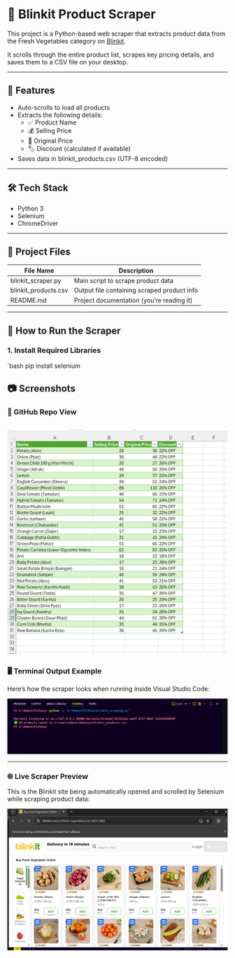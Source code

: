 # 🛒 Blinkit Product Scraper

This project is a Python-based web scraper that extracts product data from the Fresh Vegetables category on [Blinkit](https://blinkit.com).

It scrolls through the entire product list, scrapes key pricing details, and saves them to a CSV file on your desktop.

---

## 📌 Features

- Auto-scrolls to load all products
- Extracts the following details:
  - ✅ Product Name
  - 💰 Selling Price
  - 💸 Original Price
  - 🏷️ Discount (calculated if available)
- Saves data in blinkit_products.csv (UTF-8 encoded)

---

## 🛠️ Tech Stack

- Python 3
- Selenium
- ChromeDriver

---

## 📁 Project Files

| File Name              | Description                                 |
|------------------------|---------------------------------------------|
| blinkit_scraper.py     | Main script to scrape product data          |
| blinkit_products.csv   | Output file containing scraped product info |
| README.md              | Project documentation (you’re reading it)   |

---

## 🚀 How to Run the Scraper

### 1. Install Required Libraries

`bash
pip install selenium

## 📷 Screenshots

### 🔹 GitHub Repo View

![Repository Screenshot](https://github.com/Ampika-Maity/blinkit-scraper/blob/main/SS%20of%20blinkit%20scraper.png)
---

### 🖥️ Terminal Output Example

Here’s how the scraper looks when running inside Visual Studio Code:

![Terminal Output](https://github.com/Ampika-Maity/blinkit-scraper/blob/main/screenshots/termial%20output.png)

---

### 🌐 Live Scraper Preview

This is the Blinkit site being automatically opened and scrolled by Selenium while scraping product data:

![Scraper Preview](https://github.com/Ampika-Maity/blinkit-scraper/blob/main/screenshots/scraper_preview.png)
